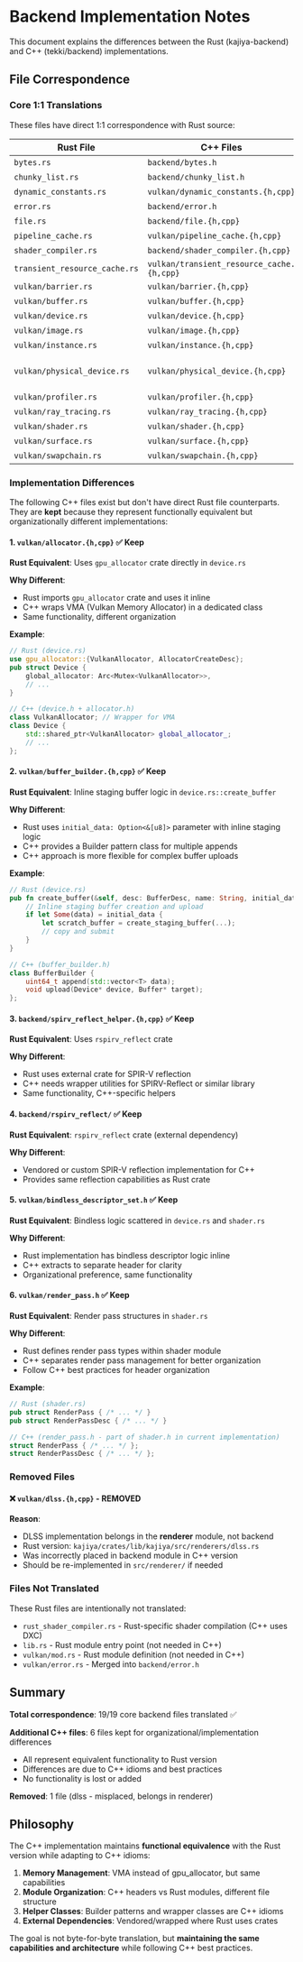# Backend Implementation Notes

This document explains the differences between the Rust (kajiya-backend) and C++ (tekki/backend) implementations.

## File Correspondence

### Core 1:1 Translations

These files have direct 1:1 correspondence with Rust source:

| Rust File | C++ Files | Status |
|-----------|-----------|--------|
| `bytes.rs` | `backend/bytes.h` | ✅ Complete |
| `chunky_list.rs` | `backend/chunky_list.h` | ✅ Complete |
| `dynamic_constants.rs` | `vulkan/dynamic_constants.{h,cpp}` | ✅ Complete |
| `error.rs` | `backend/error.h` | ✅ Complete |
| `file.rs` | `backend/file.{h,cpp}` | ✅ Complete |
| `pipeline_cache.rs` | `vulkan/pipeline_cache.{h,cpp}` | ✅ Complete |
| `shader_compiler.rs` | `backend/shader_compiler.{h,cpp}` | ✅ Complete |
| `transient_resource_cache.rs` | `vulkan/transient_resource_cache.{h,cpp}` | ✅ Complete |
| `vulkan/barrier.rs` | `vulkan/barrier.{h,cpp}` | ✅ Complete |
| `vulkan/buffer.rs` | `vulkan/buffer.{h,cpp}` | ✅ Complete |
| `vulkan/device.rs` | `vulkan/device.{h,cpp}` | ✅ Complete |
| `vulkan/image.rs` | `vulkan/image.{h,cpp}` | ✅ Complete |
| `vulkan/instance.rs` | `vulkan/instance.{h,cpp}` | ✅ Complete |
| `vulkan/physical_device.rs` | `vulkan/physical_device.{h,cpp}` | ✅ Complete (includes QueueFamily) |
| `vulkan/profiler.rs` | `vulkan/profiler.{h,cpp}` | ✅ Complete |
| `vulkan/ray_tracing.rs` | `vulkan/ray_tracing.{h,cpp}` | ✅ Complete |
| `vulkan/shader.rs` | `vulkan/shader.{h,cpp}` | ✅ Complete |
| `vulkan/surface.rs` | `vulkan/surface.{h,cpp}` | ✅ Complete |
| `vulkan/swapchain.rs` | `vulkan/swapchain.{h,cpp}` | ✅ Complete |

### Implementation Differences

The following C++ files exist but don't have direct Rust file counterparts. They are **kept** because they represent functionally equivalent but organizationally different implementations:

#### 1. `vulkan/allocator.{h,cpp}` ✅ Keep

**Rust Equivalent**: Uses `gpu_allocator` crate directly in `device.rs`

**Why Different**:
- Rust imports `gpu_allocator` crate and uses it inline
- C++ wraps VMA (Vulkan Memory Allocator) in a dedicated class
- Same functionality, different organization

**Example**:
```rust
// Rust (device.rs)
use gpu_allocator::{VulkanAllocator, AllocatorCreateDesc};
pub struct Device {
    global_allocator: Arc<Mutex<VulkanAllocator>>,
    // ...
}
```

```cpp
// C++ (device.h + allocator.h)
class VulkanAllocator; // Wrapper for VMA
class Device {
    std::shared_ptr<VulkanAllocator> global_allocator_;
    // ...
};
```

#### 2. `vulkan/buffer_builder.{h,cpp}` ✅ Keep

**Rust Equivalent**: Inline staging buffer logic in `device.rs::create_buffer`

**Why Different**:
- Rust uses `initial_data: Option<&[u8]>` parameter with inline staging logic
- C++ provides a Builder pattern class for multiple appends
- C++ approach is more flexible for complex buffer uploads

**Example**:
```rust
// Rust (device.rs)
pub fn create_buffer(&self, desc: BufferDesc, name: String, initial_data: Option<&[u8]>) {
    // Inline staging buffer creation and upload
    if let Some(data) = initial_data {
        let scratch_buffer = create_staging_buffer(...);
        // copy and submit
    }
}
```

```cpp
// C++ (buffer_builder.h)
class BufferBuilder {
    uint64_t append(std::vector<T> data);
    void upload(Device* device, Buffer* target);
};
```

#### 3. `backend/spirv_reflect_helper.{h,cpp}` ✅ Keep

**Rust Equivalent**: Uses `rspirv_reflect` crate

**Why Different**:
- Rust uses external crate for SPIR-V reflection
- C++ needs wrapper utilities for SPIRV-Reflect or similar library
- Same functionality, C++-specific helpers

#### 4. `backend/rspirv_reflect/` ✅ Keep

**Rust Equivalent**: `rspirv_reflect` crate (external dependency)

**Why Different**:
- Vendored or custom SPIR-V reflection implementation for C++
- Provides same reflection capabilities as Rust crate

#### 5. `vulkan/bindless_descriptor_set.h` ✅ Keep

**Rust Equivalent**: Bindless logic scattered in `device.rs` and `shader.rs`

**Why Different**:
- Rust implementation has bindless descriptor logic inline
- C++ extracts to separate header for clarity
- Organizational preference, same functionality

#### 6. `vulkan/render_pass.h` ✅ Keep

**Rust Equivalent**: Render pass structures in `shader.rs`

**Why Different**:
- Rust defines render pass types within shader module
- C++ separates render pass management for better organization
- Follow C++ best practices for header organization

**Example**:
```rust
// Rust (shader.rs)
pub struct RenderPass { /* ... */ }
pub struct RenderPassDesc { /* ... */ }
```

```cpp
// C++ (render_pass.h - part of shader.h in current implementation)
struct RenderPass { /* ... */ };
struct RenderPassDesc { /* ... */ };
```

### Removed Files

#### ❌ `vulkan/dlss.{h,cpp}` - REMOVED

**Reason**:
- DLSS implementation belongs in the **renderer** module, not backend
- Rust version: `kajiya/crates/lib/kajiya/src/renderers/dlss.rs`
- Was incorrectly placed in backend module in C++ version
- Should be re-implemented in `src/renderer/` if needed

### Files Not Translated

These Rust files are intentionally not translated:

- `rust_shader_compiler.rs` - Rust-specific shader compilation (C++ uses DXC)
- `lib.rs` - Rust module entry point (not needed in C++)
- `vulkan/mod.rs` - Rust module definition (not needed in C++)
- `vulkan/error.rs` - Merged into `backend/error.h`

## Summary

**Total correspondence**: 19/19 core backend files translated ✅

**Additional C++ files**: 6 files kept for organizational/implementation differences
- All represent equivalent functionality to Rust version
- Differences are due to C++ idioms and best practices
- No functionality is lost or added

**Removed**: 1 file (dlss - misplaced, belongs in renderer)

## Philosophy

The C++ implementation maintains **functional equivalence** with the Rust version while adapting to C++ idioms:

1. **Memory Management**: VMA instead of gpu_allocator, but same capabilities
2. **Module Organization**: C++ headers vs Rust modules, different file structure
3. **Helper Classes**: Builder patterns and wrapper classes are C++ idioms
4. **External Dependencies**: Vendored/wrapped where Rust uses crates

The goal is not byte-for-byte translation, but **maintaining the same capabilities and architecture** while following C++ best practices.
